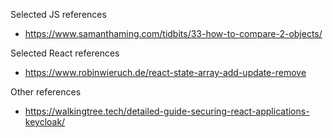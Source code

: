 

Selected JS references
- https://www.samanthaming.com/tidbits/33-how-to-compare-2-objects/

Selected React references
- https://www.robinwieruch.de/react-state-array-add-update-remove

Other references
- https://walkingtree.tech/detailed-guide-securing-react-applications-keycloak/